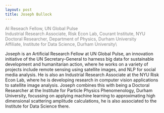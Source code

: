 ```yaml
---
layout: post
title: Joseph Bullock
---
```


<span style="color:grey">AI Reseach Fellow, UN Global Pulse\
Industrial Research Associate, Risk Econ Lab, Courant Institute, NYU\
Doctoral Researcher, Department of Physics, Durham University\
Affiliate, Institute for Data Science, Durham University\

Joseph is an Artificial Research Fellow at UN Global Pulse, an innovation initiative of the UN Secretary-General to harness big data for sustainable development and humanitarian action, where he works on a variety of projects include remote sensing using satellite images, and NLP for social media analysis. He is also an Industrial Research Associate at the NYU Risk Econ Lab, where he is developing research in computer vision applications to satellite image analysis. Joseph combines this with being a Doctoral Researcher at the Institute for Particle Physics Phenomenology, Durham University, focussing on applying machine learning to approximating high dimensional scattering amplitude calculations, he is also associated to the Institute for Data Science there.